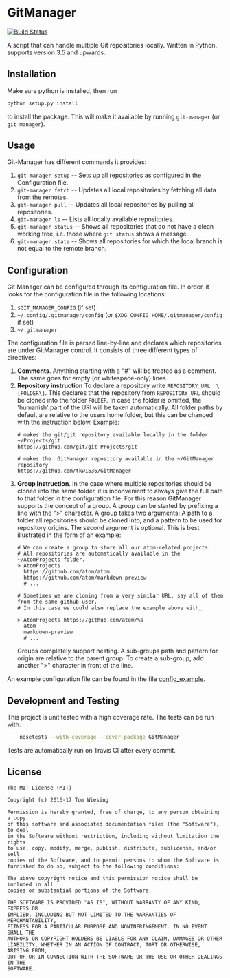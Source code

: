 # GitManager

[![Build Status](https://travis-ci.org/tkw1536/GitManager.svg?branch=master)](https://travis-ci.org/tkw1536/GitManager)

A script that can handle multiple Git repositories locally.
Written in Python, supports version 3.5 and upwards.

## Installation

Make sure python is installed, then run

```bash
python setup.py install
```
to install the package. This will make it available by running ```git-manager``` (or ```git manager```). 

## Usage

Git-Manager has different commands it provides:

1. ```git-manager setup``` -- Sets up all repositories as configured in the Configuration file.
2. ```git-manager fetch``` -- Updates all local repositories by fetching all
 data from the remotes.
3. ```git-manager pull``` -- Updates all local repositories by pulling all
repositories.
4. ```git-manager ls``` -- Lists all locally available repositories.
5. ```git-manager status``` -- Shows all repositories that do not have a
clean working tree, i.e. those where ```git status``` shows a message.
5. ```git-manager state``` -- Shows all repositories for which the local
branch is not equal to the remote branch.

## Configuration

Git Manager can be configured through its configuration file. 
In order, it looks for the configuration file in the following locations: 

1. ```$GIT_MANAGER_CONFIG``` (if set)
2. ```~/.config/.gitmanager/config``` (or ```$XDG_CONFIG_HOME/.gitmanager/config``` if set)
3. ```~/.gitmanager```

The configuration file is parsed line-by-line and declares which repositories are under
GitManager control. It consists of three different types of directives: 

1. **Comments**. 
    Anything starting with a "#" will be treated as a comment. The same goes for empty (or whitespace-only)
    lines. 
2. **Repository instruction**
    To declare a repository write ```REPOSITORY_URL  \[FOLDER\]```. This declares that the repository
    from ```REPOSITORY_URL``` should be cloned into the folder ```FOLDER```. In case the folder is omitted,
    the 'humanish' part of the URI will be taken automatically. All folder paths by default are relative to 
    the users home folder, but this can be changed with the instruction below. Example:
    ```
    # makes the git/git repository available locally in the folder ~/Projects/git
    https://github.com/git/git Projects/git
    
    # makes the  GitManager repository available in the ~/GitManager repository
    https://github.com/tkw1536/GitManager
    ```
3. **Group Instruction**. 
    In the case where multiple repositories should be cloned into the same folder, it is inconvenient to
    always give the full path to that folder in the configuration file. For this reason GitManager supports
    the concept of a group. A group can be started by prefixing a line with the ">" character. A group takes
    two arguments: A path to a folder all repositories should be cloned into, and a pattern to be used for
    repository origins. The second argument is optional. This is best illustrated in the form of an example: 
     ```
    # We can create a group to store all our atom-related projects. 
    # All repositories are automatically available in the ~/AtomProjects folder. 
    > AtomProjects
       https://github.com/atom/atom
       https://github.com/atom/markdown-preview
       # ...
    
    # Sometimes we are cloning from a very similar URL, say all of them from the same github user. 
    # In this case we could also replace the example above with_
    
    > AtomProjects https://github.com/atom/%s
       atom
       markdown-preview
       # ...
     ```
    Groups completely support nesting. A sub-groups path and pattern for origin are relative to
    the parent group. To create a sub-group, add another ">" character in front of the line. 


An example configuration file can be found in the file [config_example](config_example).

## Development and Testing

This project is unit tested with a high coverage rate.
The tests can be run with:

```bash
    nosetests --with-coverage --cover-package GitManager
```

Tests are automatically run on Travis CI after every commit.

## License

```
The MIT License (MIT)

Copyright (c) 2016-17 Tom Wiesing

Permission is hereby granted, free of charge, to any person obtaining a copy
of this software and associated documentation files (the "Software"), to deal
in the Software without restriction, including without limitation the rights
to use, copy, modify, merge, publish, distribute, sublicense, and/or sell
copies of the Software, and to permit persons to whom the Software is
furnished to do so, subject to the following conditions:

The above copyright notice and this permission notice shall be included in all
copies or substantial portions of the Software.

THE SOFTWARE IS PROVIDED "AS IS", WITHOUT WARRANTY OF ANY KIND, EXPRESS OR
IMPLIED, INCLUDING BUT NOT LIMITED TO THE WARRANTIES OF MERCHANTABILITY,
FITNESS FOR A PARTICULAR PURPOSE AND NONINFRINGEMENT. IN NO EVENT SHALL THE
AUTHORS OR COPYRIGHT HOLDERS BE LIABLE FOR ANY CLAIM, DAMAGES OR OTHER
LIABILITY, WHETHER IN AN ACTION OF CONTRACT, TORT OR OTHERWISE, ARISING FROM,
OUT OF OR IN CONNECTION WITH THE SOFTWARE OR THE USE OR OTHER DEALINGS IN THE
SOFTWARE.
```